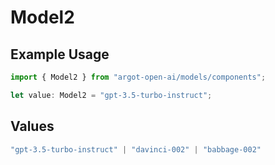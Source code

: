# Model2

## Example Usage

```typescript
import { Model2 } from "argot-open-ai/models/components";

let value: Model2 = "gpt-3.5-turbo-instruct";
```

## Values

```typescript
"gpt-3.5-turbo-instruct" | "davinci-002" | "babbage-002"
```